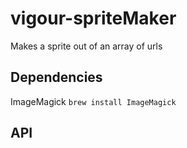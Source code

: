 vigour-spriteMaker
==================

Makes a sprite out of an array of urls

## Dependencies
ImageMagick `brew install ImageMagick`

<a name='api'></a>
## API
